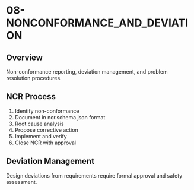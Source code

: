 # 08-NONCONFORMANCE_AND_DEVIATION

## Overview
Non-conformance reporting, deviation management, and problem resolution procedures.

## NCR Process
1. Identify non-conformance
2. Document in ncr.schema.json format
3. Root cause analysis
4. Propose corrective action
5. Implement and verify
6. Close NCR with approval

## Deviation Management
Design deviations from requirements require formal approval and safety assessment.
